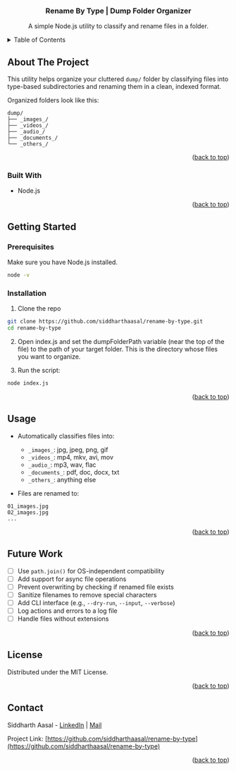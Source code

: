 <a id="readme-top"></a>

<br />
<div align="center">

<h3 align="center">Rename By Type | Dump Folder Organizer</h3>

  <p align="center">
    A simple Node.js utility to classify and rename files in a folder.
    <br />
  </p>
</div>

<details>
  <summary>Table of Contents</summary>
  <ol>
    <li><a href="#about-the-project">About The Project</a></li>
    <li><a href="#built-with">Built With</a></li>
    <li><a href="#getting-started">Getting Started</a></li>
    <li><a href="#usage">Usage</a></li>
    <li><a href="#future-work">Future Work</a></li>
    <li><a href="#license">License</a></li>
    <li><a href="#contact">Contact</a></li>
  </ol>
</details>

## About The Project

This utility helps organize your cluttered `dump/` folder by classifying files into type-based subdirectories and renaming them in a clean, indexed format.

Organized folders look like this:

```
dump/
├── _images_/
├── _videos_/
├── _audio_/
├── _documents_/
└── _others_/
```

<p align="right">(<a href="#readme-top">back to top</a>)</p>

### Built With

* Node.js

<p align="right">(<a href="#readme-top">back to top</a>)</p>

## Getting Started

### Prerequisites

Make sure you have Node.js installed.

```sh
node -v
```

### Installation

1. Clone the repo

```sh
git clone https://github.com/siddharthaasal/rename-by-type.git
cd rename-by-type
```

2. Open index.js and set the dumpFolderPath variable (near the top of the file) to the path of your target folder. This is the directory whose files you want to organize.

3. Run the script:

```sh
node index.js
```

<p align="right">(<a href="#readme-top">back to top</a>)</p>

## Usage

* Automatically classifies files into:

  * `_images_`: jpg, jpeg, png, gif
  * `_videos_`: mp4, mkv, avi, mov
  * `_audio_`: mp3, wav, flac
  * `_documents_`: pdf, doc, docx, txt
  * `_others_`: anything else

* Files are renamed to:

```
01_images.jpg
02_images.jpg
...
```

<p align="right">(<a href="#readme-top">back to top</a>)</p>

## Future Work

* [ ] Use `path.join()` for OS-independent compatibility
* [ ] Add support for async file operations
* [ ] Prevent overwriting by checking if renamed file exists
* [ ] Sanitize filenames to remove special characters
* [ ] Add CLI interface (e.g., `--dry-run`, `--input`, `--verbose`)
* [ ] Log actions and errors to a log file
* [ ] Handle files without extensions

<p align="right">(<a href="#readme-top">back to top</a>)</p>

## License

Distributed under the MIT License.

<p align="right">(<a href="#readme-top">back to top</a>)</p>

## Contact

Siddharth Aasal - [LinkedIn](https://linkedin.com/in/siddharthaasal) | [Mail](mailto:siddharth@gmail.com)

Project Link: [https://github.com/siddharthaasal/rename-by-type](https://github.com/siddharthaasal/rename-by-type)

<p align="right">(<a href="#readme-top">back to top</a>)</p>


